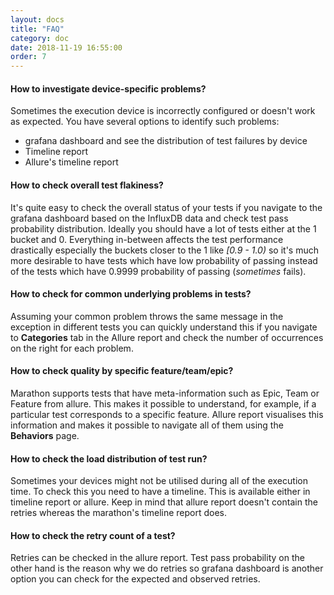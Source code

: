 ```yaml
---
layout: docs
title: "FAQ"
category: doc
date: 2018-11-19 16:55:00
order: 7
---
```


#### How to investigate device-specific problems?
Sometimes the execution device is incorrectly configured or doesn't work as expected. You have several options to identify such problems:
* grafana dashboard and see the distribution of test failures by device
* Timeline report
* Allure's timeline report

#### How to check overall test flakiness?
It's quite easy to check the overall status of your tests if you navigate to the grafana dashboard based on the InfluxDB data and check
 test pass probability distribution. Ideally you should have a lot of tests either at the 1 bucket and 0. Everything in-between affects the
 test performance drastically especially the buckets closer to the 1 like *[0.9 - 1.0)* so it's much more desirable to have tests which have
 low probability of passing instead of the tests which have 0.9999 probability of passing (*sometimes* fails).

#### How to check for common underlying problems in tests?
Assuming your common problem throws the same message in the exception in different tests you can quickly understand this if you
 navigate to **Categories** tab in the Allure report and check the number of occurrences on the right for each problem.

#### How to check quality by specific feature/team/epic?
Marathon supports tests that have meta-information such as Epic, Team or Feature from allure. This makes it possible to understand, for
 example, if a particular test corresponds to a specific feature. Allure report visualises this information and makes it possible to
 navigate all of them using the **Behaviors** page.

#### How to check the load distribution of test run?
Sometimes your devices might not be utilised during all of the execution time. To check this you need to have a timeline. This is available
 either in timeline report or allure. Keep in mind that allure report doesn't contain the retries whereas the marathon's timeline report
 does.

#### How to check the retry count of a test?
Retries can be checked in the allure report. Test pass probability on the other hand is the reason why we do retries so grafana dashboard is
 another option you can check for the expected and observed retries.
